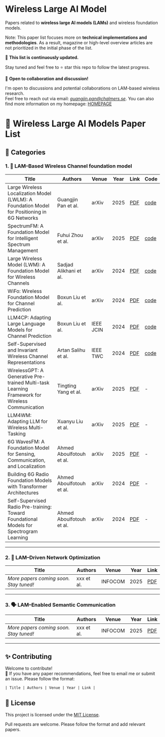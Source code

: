 # Wireless Large AI Model
Papers related to **wireless large AI models (LAMs)** and wireless foundation models. 

Note: This paper list focuses more on **technical implementations and methodologies**. As a result, magazine or high-level overview articles are not prioritized in the initial phase of the list.

📌 **This list is continuously updated.**

Stay tuned and feel free to ⭐ star this repo to follow the latest progress.

🤝 **Open to collaboration and discussion!**

I'm open to discussions and potential collaborations on LAM-based wireless research.  
Feel free to reach out via email: *guangjin.pan@chalmers.se*.
You can also find more information on my homepage: [HOMEPAGE](https://guangjinpan.github.io/)


# 📡 Wireless Large AI Models Paper List


## 📂 Categories

### 1. 📶 LAM–Based Wireless Channel foundation model 

| Title | Authors | Venue | Year | Link | Code |
|-------|---------|-------|------|------|------|
| Large Wireless Localization Model (LWLM): A Foundation Model for Positioning in 6G Networks | Guangjin Pan et al. | arXiv | 2025 | [PDF](https://arxiv.org/abs/2505.10134) | [code](https://github.com/guangjinpan/LWLM)|
| SpectrumFM: A Foundation Model for Intelligent Spectrum Management | Fuhui Zhou  et al.| arXiv | 2025 | [PDF](https://arxiv.org/abs/2505.06256) | [code](https://github.com/ChunyuLiu188/SpectrumFM)|
| Large Wireless Model (LWM): A Foundation Model for Wireless Channels | Sadjad Alikhani et al. | arXiv | 2024 | [PDF](https://arxiv.org/abs/2411.08872) | [code](https://huggingface.co/wi-lab)|
| WiFo: Wireless Foundation Model for Channel Prediction | Boxun Liu et al. | arXiv | 2024 | [PDF](https://arxiv.org/abs/2412.08908) | [code](https://github.com/liuboxun/WiFo)|
| LLM4CP: Adapting Large Language Models for Channel Prediction | Boxun Liu et al.| IEEE JCIN | 2024 | [PDF](https://ieeexplore.ieee.org/document/10582829) | [code](https://github.com/liuboxun/LLM4CP) |
| Self-Supervised and Invariant Wireless Channel Representations | Artan Salihu et al. | IEEE TWC | 2024 | [PDF](https://ieeexplore.ieee.org/document/10382964) | [code](https://github.com/ars205/wireless_ssl)|
| WirelessGPT: A Generative Pre-trained Multi-task Learning Framework for Wireless Communication| Tingting Yang et al. | arXiv | 2025 | [PDF](https://arxiv.org/abs/2502.06877) | - |
| LLM4WM: Adapting LLM for Wireless Multi-Tasking| Xuanyu Liu et al. | arXiv | 2025 |  [PDF](https://arxiv.org/abs/2501.12983)| - |
| 6G WavesFM: A Foundation Model for Sensing, Communication, and Localization | Ahmed Aboulfotouh et al. | arXiv | 2025 | [PDF](https://arxiv.org/abs/2504.14100) | - | 
| Building 6G Radio Foundation Models with Transformer Architectures | Ahmed Aboulfotouh  et al.| arXiv | 2024 | [PDF](https://arxiv.org/abs/2411.09996) | - |
| Self-Supervised Radio Pre-training: Toward Foundational Models for Spectrogram Learning | Ahmed Aboulfotouh et al.| arXiv | 2024 | [PDF](https://arxiv.org/abs/2411.09849) | - |


---

### 2. 🧠 LAM–Driven Network Optimization  

| Title | Authors | Venue | Year | Link |
|-------|---------|-------|------|------|
| *More papers coming soon. Stay tuned!* | xxx et al. | INFOCOM | 2025 | [PDF](https://arxiv.org/abs/xxxx) |


---

### 3. 🗣️ LAM–Enabled Semantic Communication  

| Title | Authors | Venue | Year | Link |
|-------|---------|-------|------|------|
| *More papers coming soon. Stay tuned!* | xxx et al. | INFOCOM | 2025 | [PDF](https://arxiv.org/abs/xxxx) |

---

## ✨ Contributing

Welcome to contribute!  
📩 If you have any paper recommendations, feel free to email me or submit an issue.
Please follow the format:

`| Title | Authors | Venue | Year | Link |`  


## 📄 License

This project is licensed under the [MIT License](LICENSE).

Pull requests are welcome. Please follow the format and add relevant papers.
